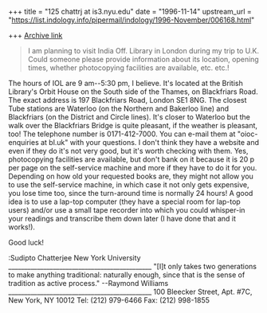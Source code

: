 +++
title = "125 chattrj at is3.nyu.edu"
date = "1996-11-14"
upstream_url = "https://list.indology.info/pipermail/indology/1996-November/006168.html"

+++
[Archive link](https://list.indology.info/pipermail/indology/1996-November/006168.html)

>I am planning to visit India Off. Library in London during my trip to U.K.
>Could someone please provide information about its location, opening times, 
>whether photocopying facilities are available, etc. etc.!

The hours of IOL are  9 am--5:30 pm, I believe. It's located at the British
Library's Orbit House on the South side of the Thames, on Blackfriars Road.
The exact address is 197 Blackfriars Road, London SE1 8NG. The closest Tube
stations are Waterloo (on the Northern and Bakerloo line) and Blackfriars
(on the District and Circle lines). It's closer to Waterloo but the walk
over the Blackfriars Bridge is quite pleasant, if the weather is pleasant,
too! The telephone number is 0171-412-7000. You can e-mail them at
"oioc-enquiries at bl.uk" with your questions. I don't think they have a
website and even if they do it's not very good, but it's worth checking with
them. Yes, photocopying facilities are available, but don't bank on it
because it is 20 p per page on the self-service machine and more if they
have to do it for you. Depending on how old your requested books are, they
might not allow you to use the self-service machine, in which case it not
only gets expensive, you lose time too, since the turn-around time is
normally 24 hours! A good idea is to use a lap-top computer (they have a
special room for lap-top users) and/or use a small tape recorder into which
you could whisper-in your readings and transcribe them down later (I have
done that and it works!).

Good luck!

:Sudipto Chatterjee
New York University
       _____________________________________________
       "[I]t only takes two generations to make anything traditional:
       naturally enough, since that is the sense of tradition as active
       process."                                            --Raymond Williams
       _____________________________________________
          100 Bleecker Street, Apt. #7C, New York, NY 10012
                    Tel: (212) 979-6466  Fax: (212) 998-1855





